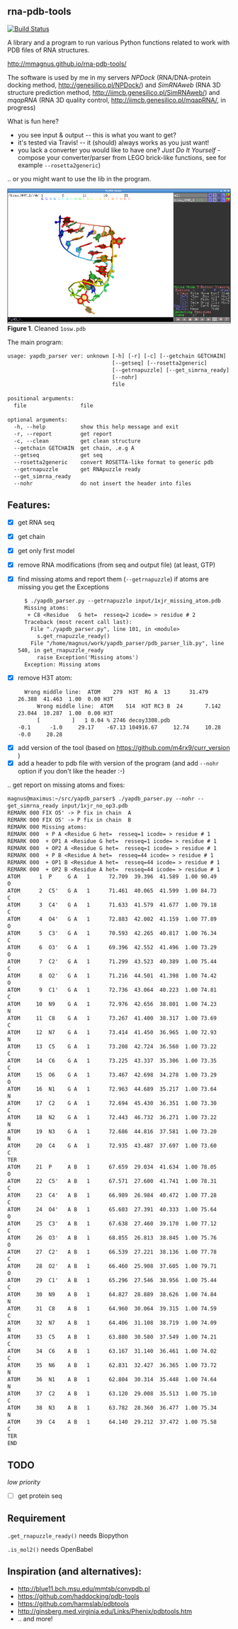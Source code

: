 rna-pdb-tools
-------------------------------------------------

[![Build Status](https://travis-ci.org/mmagnus/rna-pdb-tools.svg?branch=master)](https://travis-ci.org/mmagnus/rna-pdb-tools)

A library and a program to run various Python functions related to work with PDB files of RNA structures.

http://mmagnus.github.io/rna-pdb-tools/

The software is used by me in my servers *NPDock* (RNA/DNA-protein docking method, http://genesilico.pl/NPDock/) and *SimRNAweb* (RNA 3D structure prediction method, http://iimcb.genesilico.pl/SimRNAweb/) and *mqapRNA* (RNA 3D quality control, http://iimcb.genesilico.pl/mqapRNA/, in progress)

What is fun here?

+ you see input & output -- this is what you want to get?
+ it's tested via Travis! -- it (should) always works as you just want!
+ you lack a converter you would like to have one? *Just Do It Yourself* - compose your converter/parser from LEGO brick-like functions, see for example `--rosetta2generic`)

.. or you might want to use the lib in the program.

![rna](rna.png)
**Figure 1**. Cleaned `1osw.pdb`

The main program:

    usage: yapdb_parser ver: unknown [-h] [-r] [-c] [--getchain GETCHAIN]
                                     [--getseq] [--rosetta2generic]
                                     [--getrnapuzzle] [--get_simrna_ready]
                                     [--nohr]
                                     file
    
    positional arguments:
      file                 file
    
    optional arguments:
      -h, --help           show this help message and exit
      -r, --report         get report
      -c, --clean          get clean structure
      --getchain GETCHAIN  get chain, .e.g A
      --getseq             get seq
      --rosetta2generic    convert ROSETTA-like format to generic pdb
      --getrnapuzzle       get RNApuzzle ready
      --get_simrna_ready
      --nohr               do not insert the header into files

## Features:

- [X] get RNA seq
- [X] get chain
- [X] get only first model
- [X] remove RNA modifications (from seq and output file) (at least, GTP)
- [X] find missing atoms and report them (`--getrnapuzzle`) if atoms are missing you get the Exceptions

        $ ./yapdb_parser.py --getrnapuzzle input/1xjr_missing_atom.pdb 
        Missing atoms:
         + C8 <Residue   G het=  resseq=2 icode= > residue # 2
        Traceback (most recent call last):
          File "./yapdb_parser.py", line 101, in <module>
            s.get_rnapuzzle_ready()
          File "/home/magnus/work/yapdb_parser/pdb_parser_lib.py", line 540, in get_rnapuzzle_ready
            raise Exception('Missing atoms')
        Exception: Missing atoms

+ [X] remove H3T atom:

        Wrong middle line:  ATOM    279  H3T  RG A  13      31.479  26.388  41.463  1.00  0.00 H3T
            Wrong middle line:  ATOM    514  H3T RC3 B  24       7.142  23.044  10.287  1.00  0.00 H3T
            [          ]   1 0.04 % 2746 decoy3308.pdb                                           -0.1      -1.0     29.17    -67.13 104916.67     12.74     10.28      -0.0     28.28

- [X] add version of the tool (based on https://github.com/m4rx9/curr_version )
- [X] add a header to pdb file with version of the program (and add `--nohr` option if you don't like the header :-)

.. get report on missing atoms and fixes:

    magnus@maximus:~/src/yapdb_parser$ ./yapdb_parser.py --nohr --get_simrna_ready input/1xjr_no_op3.pdb
    REMARK 000 FIX O5' -> P fix in chain  A
    REMARK 000 FIX O5' -> P fix in chain  B
    REMARK 000 Missing atoms:
    REMARK 000  + P A <Residue G het=  resseq=1 icode= > residue # 1
    REMARK 000  + OP1 A <Residue G het=  resseq=1 icode= > residue # 1
    REMARK 000  + OP2 A <Residue G het=  resseq=1 icode= > residue # 1
    REMARK 000  + P B <Residue A het=  resseq=44 icode= > residue # 1
    REMARK 000  + OP1 B <Residue A het=  resseq=44 icode= > residue # 1
    REMARK 000  + OP2 B <Residue A het=  resseq=44 icode= > residue # 1
    ATOM      1  P     G A   1      72.709  39.396  41.589  1.00 90.49           O
    ATOM      2  C5'   G A   1      71.461  40.065  41.599  1.00 84.73           C
    ATOM      3  C4'   G A   1      71.633  41.579  41.677  1.00 79.18           C
    ATOM      4  O4'   G A   1      72.883  42.002  41.159  1.00 77.89           O
    ATOM      5  C3'   G A   1      70.593  42.265  40.817  1.00 76.34           C
    ATOM      6  O3'   G A   1      69.396  42.552  41.496  1.00 73.29           O
    ATOM      7  C2'   G A   1      71.299  43.523  40.389  1.00 75.44           C
    ATOM      8  O2'   G A   1      71.216  44.501  41.398  1.00 74.42           O
    ATOM      9  C1'   G A   1      72.736  43.064  40.223  1.00 74.81           C
    ATOM     10  N9    G A   1      72.976  42.656  38.801  1.00 74.23           N
    ATOM     11  C8    G A   1      73.267  41.400  38.317  1.00 73.69           C
    ATOM     12  N7    G A   1      73.414  41.450  36.965  1.00 72.93           N
    ATOM     13  C5    G A   1      73.208  42.724  36.560  1.00 73.22           C
    ATOM     14  C6    G A   1      73.225  43.337  35.306  1.00 73.35           C
    ATOM     15  O6    G A   1      73.467  42.698  34.278  1.00 73.29           O
    ATOM     16  N1    G A   1      72.963  44.689  35.217  1.00 73.64           N
    ATOM     17  C2    G A   1      72.694  45.430  36.351  1.00 73.30           C
    ATOM     18  N2    G A   1      72.443  46.732  36.271  1.00 73.22           N
    ATOM     19  N3    G A   1      72.686  44.816  37.581  1.00 73.20           N
    ATOM     20  C4    G A   1      72.935  43.487  37.697  1.00 73.60           C
    TER
    ATOM     21  P     A B   1      67.659  29.034  41.634  1.00 78.05           O
    ATOM     22  C5'   A B   1      67.571  27.600  41.741  1.00 78.31           C
    ATOM     23  C4'   A B   1      66.989  26.984  40.472  1.00 77.28           C
    ATOM     24  O4'   A B   1      65.603  27.391  40.333  1.00 75.64           O
    ATOM     25  C3'   A B   1      67.638  27.460  39.170  1.00 77.12           C
    ATOM     26  O3'   A B   1      68.855  26.813  38.845  1.00 75.76           O
    ATOM     27  C2'   A B   1      66.539  27.221  38.136  1.00 77.78           C
    ATOM     28  O2'   A B   1      66.460  25.908  37.605  1.00 79.71           O
    ATOM     29  C1'   A B   1      65.296  27.546  38.956  1.00 75.44           C
    ATOM     30  N9    A B   1      64.827  28.889  38.626  1.00 74.84           N
    ATOM     31  C8    A B   1      64.960  30.064  39.315  1.00 74.59           C
    ATOM     32  N7    A B   1      64.406  31.108  38.719  1.00 74.09           N
    ATOM     33  C5    A B   1      63.880  30.580  37.549  1.00 74.21           C
    ATOM     34  C6    A B   1      63.167  31.140  36.461  1.00 74.02           C
    ATOM     35  N6    A B   1      62.831  32.427  36.365  1.00 73.72           N
    ATOM     36  N1    A B   1      62.804  30.314  35.448  1.00 74.64           N
    ATOM     37  C2    A B   1      63.120  29.008  35.513  1.00 75.10           C
    ATOM     38  N3    A B   1      63.782  28.360  36.477  1.00 75.34           N
    ATOM     39  C4    A B   1      64.140  29.212  37.472  1.00 75.58           C
    TER
    END


## TODO

*low priority*

- [ ] get protein seq

## Requirement

`.get_rnapuzzle_ready()` needs Biopython

`.is_mol2()` needs OpenBabel

## Inspiration (and alternatives):

+ http://blue11.bch.msu.edu/mmtsb/convpdb.pl
+ https://github.com/haddocking/pdb-tools
+ https://github.com/harmslab/pdbtools
+ http://ginsberg.med.virginia.edu/Links/Phenix/pdbtools.htm
+ .. and more!
